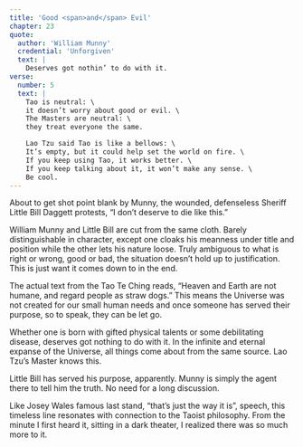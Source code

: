 ```yaml
---
title: 'Good <span>and</span> Evil'
chapter: 23
quote:
  author: 'William Munny'
  credential: 'Unforgiven'
  text: |
    Deserves got nothin’ to do with it.
verse:
  number: 5
  text: |
    Tao is neutral: \
    it doesn’t worry about good or evil. \
    The Masters are neutral: \
    they treat everyone the same.

    Lao Tzu said Tao is like a bellows: \
    It’s empty, but it could help set the world on fire. \
    If you keep using Tao, it works better. \
    If you keep talking about it, it won’t make any sense. \
    Be cool.
---
```


About to get shot point blank by Munny, the wounded,
defenseless Sheriff Little Bill Daggett protests,
“I don’t deserve to die like this.”

William Munny and Little Bill are cut from the same cloth.
Barely distinguishable in character,
except one cloaks his meanness under title and position
while the other lets his nature loose.
Truly ambiguous to what is right or wrong, good or bad,
the situation doesn’t hold up to justification.
This is just want it comes down to in the end.

The actual text from the Tao Te Ching reads,
“Heaven and Earth are not humane, and regard people as straw dogs.”
This means the Universe was not created for our small human needs
and once someone has served their purpose, so to speak, they can be let go.

Whether one is born with gifted physical talents or some
debilitating disease, deserves got nothing to do with it.
In the infinite and eternal expanse of the Universe,
all things come about from the same source.
Lao Tzu’s Master knows this.

Little Bill has served his purpose, apparently.
Munny is simply the agent there to tell him the truth.
No need for a long discussion.

Like Josey Wales famous last stand, “that’s just the way it is”,
speech, this timeless line resonates with connection to the Taoist philosophy.
From the minute I first heard it, sitting in a dark theater,
I realized there was so much more to it.
